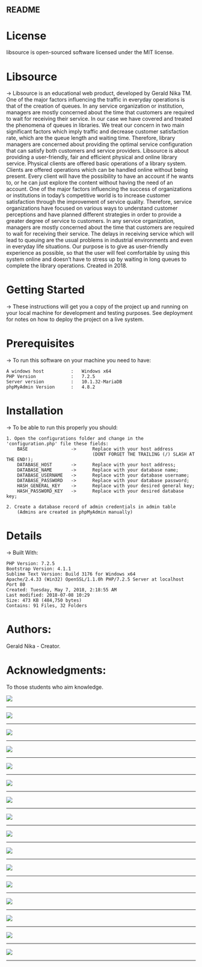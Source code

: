 ## README

# License
libsource is open-sourced software licensed under the MIT license.

# Libsource
-> Libsource is an educational web product, developed by Gerald Nika TM.
One of the major factors influencing the traffic in everyday operations is that of the creation of queues. In any service organization or institution, managers are mostly concerned about the time that customers are required to wait for receiving their service. In our case we have covered and treated the phenomena of queues in libraries. We treat our concern in two main significant factors which imply traffic and decrease customer satisfaction rate, which are the queue length and waiting time.  Therefore, library managers are concerned about providing the optimal service configuration that can satisfy both customers and service providers. Libsource is about providing a user-friendly, fair and efficient physical and online library service. Physical clients are offered basic operations of a library system. Clients are offered operations which can be handled online without being present. Every client will have the possibility to have an account if he wants to, or he can just explore the content without having the need of an account.
One of the major factors influencing the success of organizations or institutions in today’s competitive world is to increase customer satisfaction through the improvement of service quality. Therefore, service organizations have focused on various ways to understand customer perceptions and have planned different strategies in order to provide a greater degree of service to customers. In any service organization, managers are mostly concerned about the time that customers are required to wait for receiving their service. The delays in receiving service which will lead to queuing are the usual problems in industrial environments and even in everyday life situations.
Our purpose is to give as user-friendly experience as possible, so that the user will feel comfortable by using this system online and doesn’t have to stress up by waiting in long queues to complete the library operations.
Created in 2018.

# Getting Started
-> These instructions will get you a copy of the project up and running on your local machine for development and testing purposes. See deployment for notes on how to deploy the project on a live system.

# Prerequisites
-> To run this software on your machine you need to have:
	
	A windows host			:	Windows x64
	PHP Version 			:	7.2.5
	Server version 			:	10.1.32-MariaDB
	phpMyAdmin Version 		:	4.8.2

# Installation
-> To be able to run this properly you should:
	
	1. Open the configurations folder and change in the 'configuration.php' file these fields:
		BASE 				-> 		Replace with your host address
									(DONT FORGET THE TRAILING (/) SLASH AT THE END!);
		DATABASE_HOST 		-> 		Replace with your host address;
		DATABASE_NAME 		-> 		Replace with your database name;
		DATABASE_USERNAME 	-> 		Replace with your database username;
		DATABASE_PASSWORD 	-> 		Replace with your database password;
		HASH_GENERAL_KEY	->		Replace with your desired general key;
		HASH_PASSWORD_KEY	->		Replace with your desired database key;

	2. Create a database record of admin credentials in admin table
		(Admins are created in phpMyAdmin manually)

# Details
-> Built With:
	
	PHP Version: 7.2.5
	Bootstrap Version: 4.1.1
	Sublime Text Version: Build 3176 for Windows x64
	Apache/2.4.33 (Win32) OpenSSL/1.1.0h PHP/7.2.5 Server at localhost Port 80
	Created: ‎Tuesday, ‎May ‎7, ‎2018, ‏‎2:18:55 AM
	Last modified: 2018-07-08 10:29
	Size: 473 KB (484,750 bytes)
	Contains: 91 Files, 32 Folders

# Authors:
Gerald Nika - Creator.

# Acknowledgments:
To those students who aim knowledge.

![](screenshots/1.PNG)
***
![](screenshots/2.PNG)
***
![](screenshots/3.PNG)
***
![](screenshots/4.PNG)
***
![](screenshots/5.PNG)
***
![](screenshots/6.PNG)
***
![](screenshots/7.PNG)
***
![](screenshots/8.PNG)
***
![](screenshots/9.PNG)
***
![](screenshots/10.PNG)
***
![](screenshots/11.PNG)
***
![](screenshots/12.PNG)
***
![](screenshots/13.PNG)
***
![](screenshots/14.PNG)
***
![](screenshots/15.PNG)
***
![](screenshots/16.PNG)
***